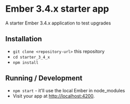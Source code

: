# Ember 3.4.x starter app

A starter Ember 3.4.x application to test upgrades

## Installation

* `git clone <repository-url>` this repository
* `cd starter_3_4_x`
* `npm install`

## Running / Development

* `npm start` - it'll use the local Ember in node_modules
* Visit your app at [http://localhost:4200](http://localhost:4200).
